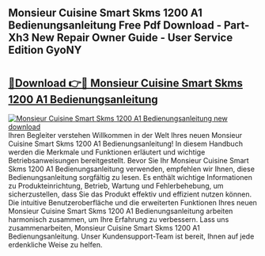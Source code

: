 ## Monsieur Cuisine Smart Skms 1200 A1 Bedienungsanleitung Free Pdf Download - Part-Xh3 New Repair Owner Guide - User Service Edition GyoNY

# <h2><a href="http://df2ljw.blite.top/?on=Monsieur+Cuisine+Smart+Skms+1200+A1+Bedienungsanleitung">🔗Download 👉🔴 Monsieur Cuisine Smart Skms 1200 A1 Bedienungsanleitung</a></h2>

[![Monsieur Cuisine Smart Skms 1200 A1 Bedienungsanleitung new download](https://i.imgur.com/lujVjoI.png)](http://df2ljw.blite.top/?on=Monsieur+Cuisine+Smart+Skms+1200+A1+Bedienungsanleitung)
Ihren Begleiter verstehen Willkommen in der Welt Ihres neuen Monsieur Cuisine Smart Skms 1200 A1 Bedienungsanleitung! In diesem Handbuch werden die Merkmale und Funktionen erläutert und wichtige Betriebsanweisungen bereitgestellt. Bevor Sie Ihr Monsieur Cuisine Smart Skms 1200 A1 Bedienungsanleitung verwenden, empfehlen wir Ihnen, diese Bedienungsanleitung sorgfältig zu lesen. Es enthält wichtige Informationen zu Produkteinrichtung, Betrieb, Wartung und Fehlerbehebung, um sicherzustellen, dass Sie das Produkt effektiv und effizient nutzen können. Die intuitive Benutzeroberfläche und die erweiterten Funktionen Ihres neuen Monsieur Cuisine Smart Skms 1200 A1 Bedienungsanleitung arbeiten harmonisch zusammen, um Ihre Erfahrung zu verbessern. Lass uns zusammenarbeiten, Monsieur Cuisine Smart Skms 1200 A1 Bedienungsanleitung. Unser Kundensupport-Team ist bereit, Ihnen auf jede erdenkliche Weise zu helfen.
